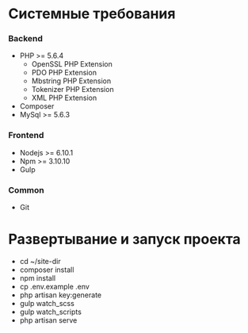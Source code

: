 # Системные требования

### Backend
- PHP >= 5.6.4
    - OpenSSL PHP Extension
    - PDO PHP Extension
    - Mbstring PHP Extension
    - Tokenizer PHP Extension
    - XML PHP Extension
- Composer
- MySql >= 5.6.3

### Frontend
- Nodejs >= 6.10.1
- Npm >= 3.10.10
- Gulp

### Common
- Git

# Развертывание и запуск проекта

- cd ~/site-dir
- composer install
- npm install
- cp .env.example .env
- php artisan key:generate
- gulp watch_scss
- gulp watch_scripts
- php artisan serve